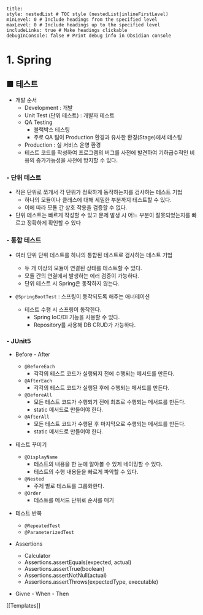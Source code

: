 ```table-of-contents
title: 
style: nestedList # TOC style (nestedList|inlineFirstLevel)
minLevel: 0 # Include headings from the specified level
maxLevel: 0 # Include headings up to the specified level
includeLinks: true # Make headings clickable
debugInConsole: false # Print debug info in Obsidian console
```

# 1. Spring
## ■ 테스트
- 개발 순서
	- Development : 개발
	- Unit Test (단위 테스트) : 개발자 테스트
	- QA Testing
		- 블랙박스 테스팅
		- 주로 QA 팀이 Production 환경과 유사한 환경(Stage)에서 테스팅
	- Production : 실 서비스 운영 환경
	- 테스트 코드를 작성하여 프로그램의 버그를 사전에 발견하여 기하급수적인 비용의 증가가능성을 사전에 방지할 수 있다.

### - 단위 테스트
- 작은 단위로 쪼개서 각 단위가 정확하게 동작하는지를 검사하는 테스트 기법
	- 하나의 모듈이나 클래스에 대해 세밀한 부분까지 테스트할 수 있다.
	- 이에 따라 모듈 간 상호 작용을 검증할 수 없다.
- 단위 테스트는 빠르게 작성할 수 있고 문제 발생 시 어느 부분이 잘못되었는지를 빠르고 정확하게 확인할 수 있다


### - 통합 테스트
- 여러 단위 단위 테스트를 하나의 통합된 테스트로 검사하는 테스트 기법
	- 두 개 이상의 모듈이 연결된 상태를 테스트할 수 있다.
	- 모듈 간의 연결에서 발생하는 에러 검증이 가능하다.
	- 단위 테스트 시 Spring은 동작하지 않는다.

- `@SpringBootTest` : 스프링이 동작되도록 해주는 애너테이션
	- 테스트 수행 시 스프링이 동작한다.
		- Spring IoC/DI 기능을 사용할 수 있다.
		- Repository를 사용해 DB CRUD가 가능하다.

### - JUnit5
- Before - After
	- `@BeforeEach`
		- 각각의 테스트 코드가 실행되지 전에 수행되는 메서드를 만든다.
	- `@AfterEach`
		- 각각의 테스트 코드가 실행된 후에 수행되는 메서드를 만든다.
	- `@BeforeAll`
		- 모든 테스트 코드가 수행되기 전에 최초로 수행되는 메서드를 만든다.
		- static 메서드로 만들어야 한다.
	- `@AfterAll`
		- 모든 테스트 코드가 수행된 후 마지막으로 수행되는 메서드를 만든다.
		- static 메서드로 만들어야 한다.
		  
- 테스트 꾸미기
	- `@DisplayName`
		- 테스트의 내용을 한 눈에 알아볼 수 있게 네이밍할 수 있다.
		- 테스트의 수행 내용들을 빠르게 파악할 수 있다.
	- `@Nested`
		- 주제 별로 테스트를 그룹화한다.
	- `@Order`
		- 테스트를 메서드 단위로 순서를 매기
		  
- 테스트 반복
	- `@RepeatedTest`
	- `@ParameterizedTest`
	  
- Assertions
	- Calculator
	- Assertions.assertEquals(expected, actual)
	- Assertions.assertTrue(boolean)
	- Assertions.assertNotNull(actual)
	- Assertions.assertThrows(expectedType, executable)
	  
- Givne - When - Then










[[Templates]]
